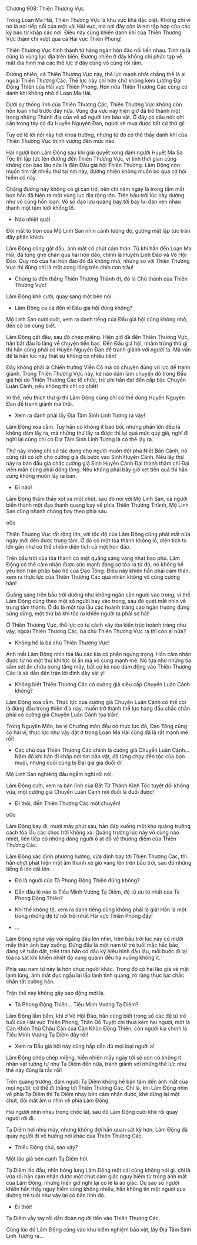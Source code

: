




Chương 908: Thiên Thương Vực


Trong Loạn Ma Hải, Thiên Thương Vực là khu vực khá đặc biệt. Không chỉ vì nó là nơi tiếp nối của một vài Hải vực, mà nơi đây còn là nơi tập hợp của các kỳ bảo từ khắp các nơi. Điều này cũng khiến danh khí của Thiên Thương Vực thậm chi vượt qua cả Hải vực Thiên Phong!

Thiên Thương Vực hình thành từ hàng ngàn hòn đảo nối liền nhau. Tính ra là cũng là vùng lục địa trên biển. Đương nhiên ở đây không chỉ phức tạp về mặt địa hình mà các thế lực ở đây cũng vô cùng rối rắm.

Đương nhiên, cả Thiên Thương Vực này, thế lực mạnh nhất chẳng thể là ai ngoài Thiên Thương Các. Thế lực này chỉ hơn chứ không kém Lưỡng Đại Động Thiên của Hải vực Thiên Phong. Hơn nữa Thiên Thương Các cũng có danh khí không nhỏ ở Loạn Ma Hải.

Dưới sự thống lĩnh của Thiên Thương Các, Thiên Thương Vực không còn hỗn loạn như trước đây nữa. Vùng địa vực này hiện giờ đã trở thành một trong những Thánh địa của vô số người tìm báu vật. Ở đây có câu nói: chỉ cần trong tay có đủ Huyền Nguyên Đan, ngươi sẽ mua được bất cứ thứ gì!

Tuy có lẽ lời nói này hơi khoa trường, nhưng từ đó có thể thấy danh khí của Thiên Thương Vực thịnh vượng đến mức nào.

Hai người bọn Lâm Động sau khi giải quyết xong đám người Huyết Ma Sa Tộc thì lập tức lên đường đến Thiên Thương Vực, vì tính thời gian cũng không còn bao lâu nữa là đến Đấu giá hội Thiên Thương. Lâm Động còn muốn tìm rất nhiều thứ tại nơi này, đương nhiên không muốn bỏ qua cơ hội hiếm có này.

Chặng đường này không có gì cản trở, nên chỉ năm ngày là trong tầm mắt bọn hắn đã hiện ra một vùng lục địa rộng lớn. Trên bầu trời lúc này dường như vô cùng hỗn loạn. Vô số đạo lưu quang bay tới bay lui đan xen nhau thành một tấm lưới khổng lồ.

- Náo nhiệt quá!

Đôi mắt to tròn của Mộ Linh San nhìn cảnh tượng đó, gương mặt lập tức tràn đầy phấn khích.

Lâm Động cũng gật đầu, ánh mắt có chút cảm thán. Từ khi hắn đến Loạn Ma Hải, đã từng ghé chân qua hai hòn đảo, chính là Huyền Linh Đảo và Võ Hội Đảo. Quy mô của hai hòn đảo đó đã không nhỏ, nhưng so với Thiên Thương Vực thì đúng chỉ là một cọng lông trên chín con trâu!

- Chúng ta đến thẳng Thiên Thương Thành đi, đó là Chủ thành của Thiên Thương Vực!

Lâm Động khẽ cười, quay sang một bên nói.

- Lâm Động ca ca đến vì Đấu giá hội đúng không?

Mộ Linh San cười cười, xem ra danh tiếng của Đấu giá hội cũng không nhỏ, đến cô bé cũng biết.

Lâm Động gật đầu, sau đó chép miệng. Hiện giờ đã đến Thiên Thương Vực, hắn bắt đầu lo lắng về chuyện tiền bạc. Đến Đấu giá hội, nhắm trúng thứ gì thì hắn cũng phải có Huyền Nguyên Đan để tranh giành với người ta. Mà vấn đề là hắn lúc này thật sự không có nhiều tiền!

Đây không phải là Chiến trường Viễn Cổ mà có chuyện dùng vũ lực để tranh giành. Trong Thiên Thương Vực này, kẻ nào dám làm chuyện đó trong Đấu giá hội do Thiên Thương Các tổ chức, trừ phi hắn đạt đến cấp bậc Chuyển Luân Cảnh, nếu không thì chỉ có chết!

Vì thế, nếu thích thứ gì thì Lâm Động cũng chỉ có thể dùng Huyền Nguyên Đan để tranh giành mà thôi.

- Xem ra đành phải lấy Địa Tâm Sinh Linh Tương ra vậy!

Lâm Động xoa cằm. Tuy hắn có không ít bảo bối, nhưng phần lớn đều là không dám lấy ra, mà những thứ lấy ra được thì lại quá mức quý giá, nghĩ đi nghĩ lại cũng chỉ có Địa Tâm Sinh Linh Tương là có thể lấy ra.

Thứ này không chỉ có tác dụng cho người muốn đột phá Niết Bàn Cảnh, nó cũng rất có ích cho cường giả đã bước vào Sinh Huyền Cảnh. Nếu lấy thứ này ra bán đấu giá chắc cường giả Sinh Huyền Cảnh Đại thành thậm chí Đại viên mãn cũng phải động lòng. Nếu không phải bây giờ kẹt tiền quá thì hắn cũng không muốn lấy ra bán.

- Đi nào!

Lâm Động thầm thấy xót xa một chút, sau đó nói với Mộ Linh San, cả người biến thành một đạo thanh quang bay về phía Thiên Thương Thành, Mộ Linh San cũng nhanh chóng bay theo phía sau.

o0o

Thiên Thương Vực rất rộng lớn, với tốc độ của Lâm Động cũng phải mất nửa ngày mới đến được trung tâm. Ở đó có một tòa thành khổng lồ, diện tích to lớn gần như có thể chiếm diện tích cả một hòn đảo.

Trên bầu trời của tòa thành có một quầng sáng vàng nhạt bao phủ. Lâm Động có thể cảm nhận được sức mạnh đáng sợ tỏa ra từ đó, nó không hề yếu hơn trận pháp bảo hộ của Đạo Tông. Điều này khiến hắn phải cảm thán, xem ra thực lực của Thiên Thương Các quả nhiên không vô cùng cường hãn!

Quầng sáng trên bầu trời dường như không ngăn cản người vào trong, vì thế Lâm Động cũng theo một số người bay vào trong, sau đó quét mắt nhìn về trung tâm thành. Ở đó là một tòa lầu các hoành tráng cao ngàn trượng đứng sừng sững, một thứ bá khí tỏa ra khiến người ta phải sợ hãi!

Ở Thiên Thương Vực, thế lực có tư cách xây tòa kiến trúc hoành tráng như vậy, ngoài Thiên Thương Các, bá chủ Thiên Thương Vực ra thì còn ai nữa?

- Không hổ là bá chủ Thiên Thương Vực!

Ánh mắt Lâm Động nhìn tòa lầu các kia có phần ngưng trọng. Hắn cảm nhận được từ nó một thứ khí tức bí ẩn mà vô cùng mạnh mẽ. Nó tựa như những tia sấm sét ẩn chứa trong tầng mây, bất cứ kẻ nào dám động vào Thiên Thương Các là sẽ dẫn đến trận lôi đình đầy sát ý!

- Không biết Thiên Thương Các có cường giả siêu cấp Chuyển Luân Cảnh không?

Lâm Động xoa cằm. Thực lực của cường giả Chuyển Luân Cảnh có thể coi là đứng đầu trong thiên địa này, muốn trở thành thế lực hàng đầu chắc chắn phải có cường giả Chuyển Luân Cảnh tọa trấn!

Trong Nguyên Môn, ba vị Chưởng môn đều có thực lực đó, Đạo Tông cũng có hai vị, thực lực như vậy đặt ở trong Loạn Ma Hải cũng đã là rất mạnh mẽ rồi!

- Các chủ của Thiên Thương Các chính là cường giả Chuyển Luân Cảnh… Năm đó khi hắn đi khắp nơi tìm bảo vật, đã từng chạy đến tộc của bọn muội, nhưng cuối cùng bị Đại gia gia đuổi đi!

Mộ Linh San nghiêng đầu ngẫm nghĩ rồi nói.

Lâm Động cười, xem ra bản lĩnh của Bất Tử Thánh Kình Tộc tuyệt đối không vừa, một cường giả Chuyển Luân Cảnh nói đuổi là đuổi được!

- Đi thôi, đến Thiên Thương Các một chuyến!

o0o

Lâm Động bay đi, mười mấy phút sau, hắn đáp xuống một khu quảng trường cách tòa lầu các chọc trời không xa. Quảng trường lúc này vô cùng náo nhiệt, liên tiếp có những dòng người ồ ạt đổ về thương điếm của Thiên Thương Các.

Lâm Động xác định phương hướng, vừa định bay tới Thiên Thương Các, thì hắn chợt phát hiện một âm thanh xé gió vang lên trên bầu trời, sau đó những tiếng ồ lớn cất lên.

- Đó là người của Tà Phong Động Thiên đúng không?

- Dẫn đầu lẽ nào là Tiểu Minh Vương Tạ Diêm, đệ tử ưu tú nhất của Tà Phong Động Thiên?

- Khí thế không tệ, xem ra danh tiếng cũng không phải là giả! Hắn là một trong những đệ tử nổi trội nhất Hải vực Thiên Phong đấy!

- …

Lâm Động nghe vậy vội ngẩng đầu lên nhìn, trên bầu trời lúc này có mười mấy thân ảnh bay xuống. Đứng đầu là một nam tử trẻ tuổi mặc hắc bào, dáng vẻ tuấn dật, trên trán hắn có dấu ký hiệu hình đầu lâu, mỗi bước đi lại tỏa ra sát khí khiến nhiệt độ xung quanh đều hạ xuống không ít.

Phía sau nam tử này là hơn chục người khác. Trong đó có hai lão giả vẻ mặt lạnh lùng, ánh mắt đục ngầu lại lấp lánh tinh quang, rõ ràng thực lực chắc chắn rất cường hãn.

Trận thế này không gây xao động mới lạ.

- Tà Phong Động Thiên… Tiểu Minh Vương Tạ Diêm?

Lâm Động lẩm bẩm, khi ở Võ Hội Đảo, hắn cũng biết trong số các đệ tử trẻ tuổi của Hải vực Thiên Phong, Thân Đồ Tuyệt chỉ thua kém hai người, một là Càn Khôn Thủ Châu Càn của Càn Khôn Động Thiên, còn người kia chính là Tiểu Minh Vương Tạ Diêm đây rồi!

- Xem ra Đấu giá hội này cũng hấp dẫn đủ mọi loại người a!

Lâm Động chép chép miệng, hiển nhiên mấy ngày tới sẽ còn có không ít nhân vật tương tự như Tạ Diêm đến nữa, tranh giành với những thế lực như thế này đúng là rắc rối!

Trên quảng trường, đám người Tạ Diêm không hề bận tâm đến ánh mắt của mọi người, cứ thế đi thẳng tới Thiên Thương Các. Chỉ là, khi Lâm Động nhìn về phía Tạ Diêm thì Tạ Diêm nhạy bén cảm nhận được, khẽ dừng lại một chút, đôi mắt âm u nhìn về phía Lâm Động.

Hai người nhìn nhau trong chốc lát, sau đó Lâm Động cười khẽ rồi quay người rời đi.

Tạ Diêm hơi nhíu mày, nhưng không đợi hắn quan sát kỹ hơn, Lâm Động đã quay người đi về hướng nơi khác của Thiên Thương Các.

- Thiếu Động chủ, sao vậy?

Một lão giả bên cạnh Tạ Diêm hỏi.

Tạ Diêm lắc đầu, nhìn bóng lưng Lâm Động một cái cũng không nói gì. chỉ là vừa rồi hắn cảm nhận được một chút cảm giác nguy hiểm từ trong ánh mắt của Lâm Động, nhưng hiện giờ nghĩ lại có lẽ là ảo giác. Dù sao số người khiến hắn thấy nguy hiểm cũng không nhiều, hắn không tin một người qua đường trẻ tuổi như vậy lại có bản lĩnh đó.

- Đi thôi!

Tạ Diêm vẫy tay rồi dẫn đoàn người tiến vào Thiên Thương Các.

Cùng lúc đó Lâm Động cũng vào khu kiểm nghiệm bảo vật, lấy Địa Tâm Sinh Linh Tương ra…




